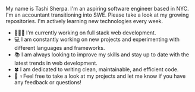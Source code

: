 My name is Tashi Sherpa. I'm an aspiring software engineer based in NYC. I'm an accountant transitioning into SWE. Please take a look at my growing repositories. I'm actively learning new technologies every week.

- 👩🏻‍💻 I’m currently working on full stack web development.
- 💻 I am constantly working on new projects and experimenting with different languages and frameworks.
- 📚 I am always looking to improve my skills and stay up to date with the latest trends in web development.
- 🍀 I am dedicated to writing clean, maintainable, and efficient code.
- 👯‍ ♀️Feel free to take a look at my projects and let me know if you have any feedback or questions!

<!--
**TashiS7/TashiS7** is a ✨ _special_ ✨ repository because its `README.md` (this file) appears on your GitHub profile.


-->
